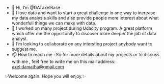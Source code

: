 - 👋 Hi, I’m @DATaxelBase
- 👀 I love data and want to start a great challenge in one way to increase my data analysis skills and also provide people more interest about what wonderfull things we can make with data.
- 🌱 I worked on many project during Udacity program. A great platform which offer me the opportunity to discover more deeper the job of data analyst. 
- 💞️ I’m looking to collaborate on any intersting project anybody want to suggest me.
- 📫 How to reach me : So for more details about my projects or to discuss with me , feel free to write me on this mail address: axel.damatha@gmail.com

✨Welcome again. Hope you will enjoy.✨
<!---
DATaxelBase/DATaxelBase next challenge, great dataset (^-^). Let's going on
--->
